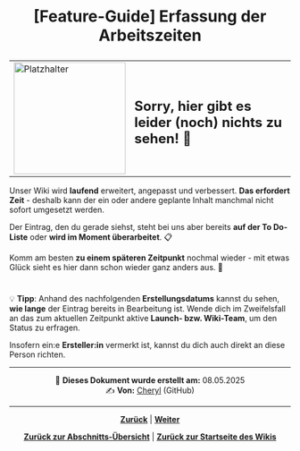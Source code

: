 # <p align="center">[Feature-Guide] Erfassung der Arbeitszeiten</p>

<!-- Erklärung zu / Anwendung von:

Eingabefelder für Namen | Kommen / Gehen / Pause 

-> Callback zum Basis- bzw. Data-Ordner / Zusammenhang erläutern 

-> WICHTIG: dieser Teil sollte via Copy/Paste ebenfalls in 01-organisation/01-zeiterfassung übertragen werden. wenn notwendig, mit zusätzlichen Infos/Kontext -->

<div align="center">
  <table>
    <tr>
      <td>
        <img src="https://github.com/user-attachments/assets/69b70f12-916c-4167-8920-c6055f5903d5" alt="Platzhalter" width="200">
      </td>
      <td>
        <h2>Sorry, hier gibt es leider (noch) nichts zu sehen! 👀</h2>
      </td>
    </tr>
  </table>
</div>

Unser Wiki wird **laufend** erweitert, angepasst und verbessert. **Das erfordert Zeit** - deshalb kann der ein oder andere geplante Inhalt manchmal nicht sofort umgesetzt werden.

Der Eintrag, den du gerade siehst, steht bei uns aber bereits **auf der To Do-Liste** oder **wird im Moment überarbeitet**. 📋

Komm am besten **zu einem späteren Zeitpunkt** nochmal wieder - mit etwas Glück sieht es hier dann schon wieder ganz anders aus. 🚀

#

💡 **Tipp**: Anhand des nachfolgenden **Erstellungsdatums** kannst du sehen, **wie lange** der Eintrag bereits in Bearbeitung ist. Wende dich im Zweifelsfall an das zum aktuellen Zeitpunkt aktive **Launch- bzw. Wiki-Team**, um den Status zu erfragen.

Insofern ein:e **Ersteller:in** vermerkt ist, kannst du dich auch direkt an diese Person richten.

---

<p align="center">
📅 <strong>Dieses Dokument wurde erstellt am:</strong> 08.05.2025
<br>
✍️ <strong>Von:</strong> <a href="https://github.com/cherylugbogu">Cheryl</a> (GitHub)
</p>

---

<p align="center">
<a href="/docs/04-tools/06-launchpad/02-features/03-tokens/README.md"><strong>Zurück</strong></a> | 
<a href="/docs/04-tools/06-launchpad/02-features/05-projektverwaltung/README.md"><strong>Weiter</strong></a>
</p>

<p align="center">
<a href="/docs/04-tools/06-launchpad/02-features/README.md/#dieses-kapitel-beinhaltet-folgende-abschnitte"><strong>Zurück zur Abschnitts-Übersicht</strong></a> | <a href="/docs/00-willkommen/README.md"><strong>Zurück zur Startseite des Wikis</strong></a>
</p>